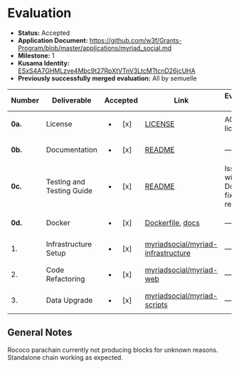 # Evaluation

- **Status:** Accepted
- **Application Document:** https://github.com/w3f/Grants-Program/blob/master/applications/myriad_social.md
- **Milestone:** 1
- **Kusama Identity:** [ESxS4A7GHMLzve4Mbc9t27RpXtVTnV3LtcMTtcnD26jcUHA](https://polkascan.io/pre/kusama/account/ESxS4A7GHMLzve4Mbc9t27RpXtVTnV3LtcMTtcnD26jcUHA)
- **Previously successfully merged evaluation:** All by semuelle

| Number | Deliverable | Accepted | Link | Evaluation Notes |
| ------ | ----------- | :------: | ---- |----------------- |
| **0a.** | License | <ul><li>[x] </li></ul> | [LICENSE](https://github.com/myriadsocial/myriad-node-parachain/blob/7619f605f165b9c53dd14f1ddbcdd86b7b5e07cb/LICENSE) | AGPL-3.0 license |
| **0b.** | Documentation | <ul><li>[x] </li></ul> | [README](https://github.com/myriadsocial/myriad-node-parachain/blob/7619f605f165b9c53dd14f1ddbcdd86b7b5e07cb/README.md) | — |
| **0c.** | Testing and Testing Guide | <ul><li>[x] </li></ul> | [README](https://github.com/myriadsocial/myriad-node-parachain/tree/737473bf60f5f8aa3b85e61480736a97853c9646#guide-to-testing-the-project-using-docker) | Issues with Dockerfile fixed on request. |
| **0d.** | Docker | <ul><li>[x] </li></ul> | [Dockerfile](https://github.com/myriadsocial/myriad-node-parachain/blob/7619f605f165b9c53dd14f1ddbcdd86b7b5e07cb/Dockerfile), [docs](https://github.com/myriadsocial/myriad-node-parachain/tree/7619f605f165b9c53dd14f1ddbcdd86b7b5e07cb#run-in-docker) | — |
| 1. | Infrastructure Setup | <ul><li>[x] </li></ul> | [myriadsocial/myriad-infrastructure](https://github.com/myriadsocial/myriad-infrastructure/tree/f774fe5959fe2bcf4c922c20aa30f0540abeb181) | — |
| 2. | Code Refactoring | <ul><li>[x] </li></ul> | [myriadsocial/myriad-web](https://github.com/myriadsocial/myriad-web/tree/2839990e04111e459deb65241c207c2c50c09331) | — |
| 3. | Data Upgrade | <ul><li>[x] </li></ul> | [myriadsocial/myriad-scripts](https://github.com/myriadsocial/myriad-scripts/tree/5098878d6ba5c1e997fadfe81bc5780fa389ce95) | — |


## General Notes

Rococo parachain currently not producing blocks for unknown reasons. Standalone chain working as expected. 

